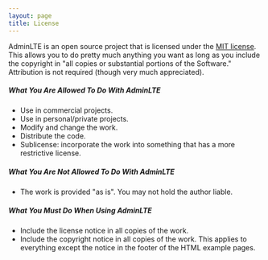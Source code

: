 ```yaml
---
layout: page
title: License
---
```


AdminLTE is an open source project that is licensed under the [MIT license](https://opensource.org/licenses/MIT). This
allows you to do pretty much anything you want as long as you include the copyright in "all copies or substantial
portions of the Software." Attribution is not required (though very much appreciated).

<h5 class="text-bold text-dark mt-3">What You Are <span class="text-success">Allowed</span> To Do With AdminLTE</h5>

- Use in commercial projects.
- Use in personal/private projects.
- Modify and change the work.
- Distribute the code.
- Sublicense: incorporate the work into something that has a more restrictive license.

<h5 class="text-bold text-dark mt-3">What You Are <span class="text-danger">Not Allowed</span> To Do With AdminLTE</h5>

- The work is provided "as is". You may not hold the author liable.

<h5 class="text-bold text-dark mt-3">What You <span class="text-warning">Must</span> Do When Using AdminLTE</h5>

- Include the license notice in all copies of the work.
- Include the copyright notice in all copies of the work. This applies to everything except the notice in the footer of
  the HTML example pages.
